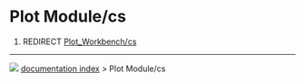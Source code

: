 # Plot Module/cs
1.  REDIRECT [Plot\_Workbench/cs](Plot_Workbench/cs.md)



---
![](images/Right_arrow.png) [documentation index](../README.md) > Plot Module/cs
